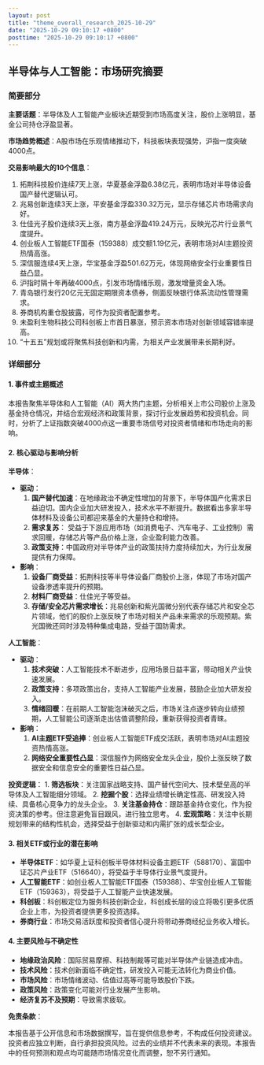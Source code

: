 ```yaml
---
layout: post
title: "theme_overall_research_2025-10-29"
date: "2025-10-29 09:10:17 +0800"
posttime: "2025-10-29 09:10:17 +0800"
---
```


## 半导体与人工智能：市场研究摘要

### 简要部分

**主要话题**：半导体及人工智能产业板块近期受到市场高度关注，股价上涨明显，基金公司持仓浮盈显著。

**市场趋势概述**：A股市场在乐观情绪推动下，科技板块表现强势，沪指一度突破4000点。

**交易影响最大的10个信息**：

1.  拓荆科技股价连续7天上涨，华夏基金浮盈6.38亿元，表明市场对半导体设备国产替代逻辑认可。
2.  兆易创新连续3天上涨，平安基金浮盈330.32万元，显示存储芯片市场需求向好。
3.  仕佳光子股价连续3天上涨，南方基金浮盈419.24万元，反映光芯片行业景气度提升。
4.  创业板人工智能ETF国泰（159388）成交额1.19亿元，表明市场对AI主题投资热情高涨。
5.  深信服连续4天上涨，华宝基金浮盈501.62万元，体现网络安全行业重要性日益凸显。
6.  沪指时隔十年再破4000点，引发市场情绪乐观，激发增量资金入场。
7.  青岛银行发行20亿元无固定期限资本债券，侧面反映银行体系流动性管理需求。
8.  券商机构重仓股披露，可作为投资者配置参考。
9.  未盈利生物科技公司科创板上市首日暴涨，预示资本市场对创新领域容错率提高。
10. “十五五”规划或将聚焦科技创新和内需，为相关产业发展带来长期利好。

### 详细部分

#### 1. 事件或主题概述

本报告聚焦半导体和人工智能（AI）两大热门主题，分析相关上市公司股价上涨及基金持仓情况，并结合宏观经济和政策背景，探讨行业发展趋势和投资机会。同时，分析了上证指数突破4000点这一重要市场信号对投资者情绪和市场走向的影响。

#### 2. 核心驱动与影响分析

**半导体**：
*   **驱动**：
    1.  **国产替代加速**：在地缘政治不确定性增加的背景下，半导体国产化需求日益迫切。国内企业加大研发投入，技术水平不断提升。数据看出多家半导体材料及设备公司都迎来基金的大量持仓和增持。
    2.  **需求复苏**： 受益于下游应用市场（如消费电子、汽车电子、工业控制）需求回暖，存储芯片等产品价格上涨，企业盈利能力改善。
    3.  **政策支持**：中国政府对半导体产业的政策扶持力度持续加大，为行业发展提供有力保障。
*   **影响**：
    1.  **设备厂商受益**：拓荆科技等半导体设备厂商股价上涨，体现了市场对国产设备渗透率提升的预期。
    2.  **材料厂商受益**：仕佳光子等受益。
    3.  **存储/安全芯片需求增长**：兆易创新和紫光国微分别代表存储芯片和安全芯片领域，他们的股价上涨反映了市场对相关产品未来需求的乐观预期。紫光国微还同时涉及特种集成电路，受益于国防需求。

**人工智能**：
*   **驱动**：
    1.  **技术突破**：人工智能技术不断进步，应用场景日益丰富，带动相关产业快速发展。
    2.  **政策支持**：多项政策出台，支持人工智能产业发展，鼓励企业加大研发投入。
    3. **情绪回暖**：在前期人工智能泡沫破灭之后，市场关注点逐步转向业绩预期，人工智能公司逐渐走出估值调整阶段，重新获得投资者青睐。
*   **影响**：
    1.  **AI主题ETF受追捧**：创业板人工智能ETF成交活跃，表明市场对AI主题投资热情高涨。
    2.  **网络安全重要性凸显**：深信服作为网络安全龙头企业，股价上涨反映了数据安全和信息安全的重要性日益凸显。

 **投资逻辑**：
    1. **筛选板块**：关注国家战略支持、国产替代空间大、技术壁垒高的半导体及人工智能细分领域。
    2. **挖掘个股**：选择业绩增长确定性高、研发投入持续、具备核心竞争力的龙头企业。
    3. **关注基金持仓**：跟踪基金持仓变化，作为投资决策的参考。但注意避免盲目跟风，进行独立思考。
    4. **宏观策略**：关注中长期规划带来的结构性机会，选择受益于创新驱动和内需扩张的成长型企业。

#### 3. 相关ETF或行业的潜在影响

*   **半导体ETF**：如华夏上证科创板半导体材料设备主题ETF（588170）、富国中证芯片产业ETF（516640），将受益于半导体行业景气度提升。
*   **人工智能ETF**：如创业板人工智能ETF国泰（159388）、华宝创业板人工智能ETF（159363），将受益于人工智能产业快速发展。
*   **科创板**：科创板定位为服务科技创新企业，科创成长层的设立将吸引更多优质企业上市，为投资者提供更多投资选择。
*   **券商行业**：市场交易活跃度和投资者信心提升将带动券商经纪业务收入增长。

#### 4. 主要风险与不确定性

*   **地缘政治风险**：国际贸易摩擦、科技制裁等可能对半导体产业链造成冲击。
*   **技术风险**：技术创新面临不确定性，研发投入可能无法转化为商业价值。
*   **市场风险**：市场情绪波动、估值过高等可能导致股价下跌。
*   **政策风险**：政策变化可能对行业发展产生影响。
*   **经济复苏不及预期**：导致需求疲软。

**免责条款**：

本报告基于公开信息和市场数据撰写，旨在提供信息参考，不构成任何投资建议。投资者应独立判断，自行承担投资风险。过去的业绩并不代表未来的表现。本报告中的任何预测和观点均可能随市场情况变化而调整，恕不另行通知。